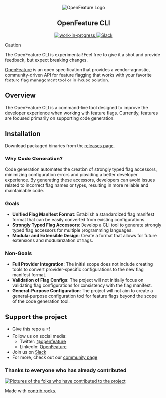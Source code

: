 <!-- markdownlint-disable MD033 -->
<!-- x-hide-in-docs-start -->
<p align="center">
  <picture>
    <source media="(prefers-color-scheme: dark)" srcset="https://raw.githubusercontent.com/open-feature/community/0e23508c163a6a1ac8c0ced3e4bd78faafe627c7/assets/logo/horizontal/white/openfeature-horizontal-white.svg" />
    <img align="center" alt="OpenFeature Logo" src="https://raw.githubusercontent.com/open-feature/community/0e23508c163a6a1ac8c0ced3e4bd78faafe627c7/assets/logo/horizontal/black/openfeature-horizontal-black.svg" />
  </picture>
</p>

<h2 align="center">OpenFeature CLI</h2>
<!-- x-hide-in-docs-end -->
<!-- The 'github-badges' class is used in the docs -->
<p align="center" class="github-badges">
  <a href="https://github.com/orgs/open-feature/projects/17">
    <img alt="work-in-progress" src="https://img.shields.io/badge/status-WIP-red" />
  </a>
  <a href="https://cloud-native.slack.com/archives/C07DY4TUDK6">
    <img alt="Slack" src="https://img.shields.io/badge/slack-%40cncf%2Fopenfeature-brightgreen?style=flat&logo=slack" />
  </a>
</p>
<!-- x-hide-in-docs-start -->

> [!CAUTION]
> The OpenFeature CLI is experimental!
> Feel free to give it a shot and provide feedback, but expect breaking changes.

[OpenFeature](https://openfeature.dev) is an open specification that provides a vendor-agnostic, community-driven API for feature flagging that works with your favorite feature flag management tool or in-house solution.
<!-- x-hide-in-docs-end -->

## Overview

The OpenFeature CLI is a command-line tool designed to improve the developer experience when working with feature flags.
Currently, features are focused primarily on supporting code generation.

## Installation

Download packaged binaries from the [releases page](https://github.com/open-feature/codegen/releases).

### Why Code Generation?

Code generation automates the creation of strongly typed flag accessors, minimizing configuration errors and providing a better developer experience.
By generating these accessors, developers can avoid issues related to incorrect flag names or types, resulting in more reliable and maintainable code.

### Goals

- **Unified Flag Manifest Format**: Establish a standardized flag manifest format that can be easily converted from existing configurations.
- **Strongly Typed Flag Accessors**: Develop a CLI tool to generate strongly typed flag accessors for multiple programming languages.
- **Modular and Extensible Design**: Create a format that allows for future extensions and modularization of flags.

### Non-Goals

- **Full Provider Integration**: The initial scope does not include creating tools to convert provider-specific configurations to the new flag manifest format.
- **Validation of Flag Configs**: The project will not initially focus on validating flag configurations for consistency with the flag manifest.
- **General-Purpose Configuration**: The project will not aim to create a general-purpose configuration tool for feature flags beyond the scope of the code generation tool.

## Support the project

- Give this repo a ⭐️!
- Follow us on social media:
  - Twitter: [@openfeature](https://twitter.com/openfeature)
  - LinkedIn: [OpenFeature](https://www.linkedin.com/company/openfeature/)
- Join us on [Slack](https://cloud-native.slack.com/archives/C0344AANLA1)
- For more, check out our [community page](https://openfeature.dev/community/)

### Thanks to everyone who has already contributed

<a href="https://github.com/open-feature/codegen/graphs/contributors">
  <img src="https://contrib.rocks/image?repo=open-feature/codegen" alt="Pictures of the folks who have contributed to the project" />
</a>

Made with [contrib.rocks](https://contrib.rocks).
<!-- x-hide-in-docs-end -->
